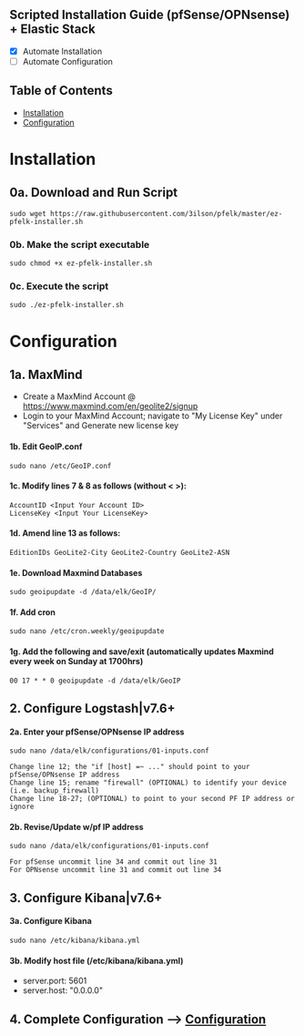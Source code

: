 ## Scripted Installation Guide (pfSense/OPNsense) + Elastic Stack 
- [x] Automate Installation
- [ ] Automate Configuration 

## Table of Contents
- [Installation](#installation)
- [Configuration](#configuration)

# Installation

## 0a. Download and Run Script
```
sudo wget https://raw.githubusercontent.com/3ilson/pfelk/master/ez-pfelk-installer.sh
```
### 0b. Make the script executable 
```
sudo chmod +x ez-pfelk-installer.sh
```
### 0c. Execute the script 
```
sudo ./ez-pfelk-installer.sh
```

# Configuration 

## 1a. MaxMind
- Create a MaxMind Account @ https://www.maxmind.com/en/geolite2/signup
- Login to your MaxMind Account; navigate to "My License Key" under "Services" and Generate new license key
#### 1b. Edit GeoIP.conf
```
sudo nano /etc/GeoIP.conf
```
#### 1c. Modify lines 7 & 8 as follows (without < >):
```
AccountID <Input Your Account ID>
LicenseKey <Input Your LicenseKey>
```
#### 1d. Amend line 13 as follows:
```
EditionIDs GeoLite2-City GeoLite2-Country GeoLite2-ASN
```
#### 1e. Download Maxmind Databases
```
sudo geoipupdate -d /data/elk/GeoIP/
```
#### 1f. Add cron 
```
sudo nano /etc/cron.weekly/geoipupdate
```
#### 1g. Add the following and save/exit (automatically updates Maxmind every week on Sunday at 1700hrs)
```
00 17 * * 0 geoipupdate -d /data/elk/GeoIP
```
## 2. Configure Logstash|v7.6+
#### 2a. Enter your pfSense/OPNsense IP address 
`sudo nano /data/elk/configurations/01-inputs.conf`
```
Change line 12; the "if [host] =~ ..." should point to your pfSense/OPNsense IP address
Change line 15; rename "firewall" (OPTIONAL) to identify your device (i.e. backup_firewall)
Change line 18-27; (OPTIONAL) to point to your second PF IP address or ignore
```
#### 2b. Revise/Update w/pf IP address 
`sudo nano /data/elk/configurations/01-inputs.conf`
```
For pfSense uncommit line 34 and commit out line 31
For OPNsense uncommit line 31 and commit out line 34
```
## 3. Configure Kibana|v7.6+
#### 3a. Configure Kibana
```
sudo nano /etc/kibana/kibana.yml
```
#### 3b. Modify host file (/etc/kibana/kibana.yml)
- server.port: 5601
- server.host: "0.0.0.0"

## 4. Complete Configuration --> [Configuration](configuration.md)
